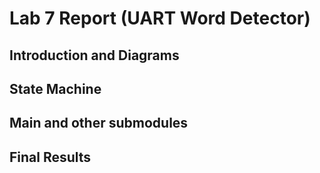 # Lab 7 Report (UART Word Detector)
## Introduction and Diagrams


## State Machine


## Main and other submodules


## Final Results
